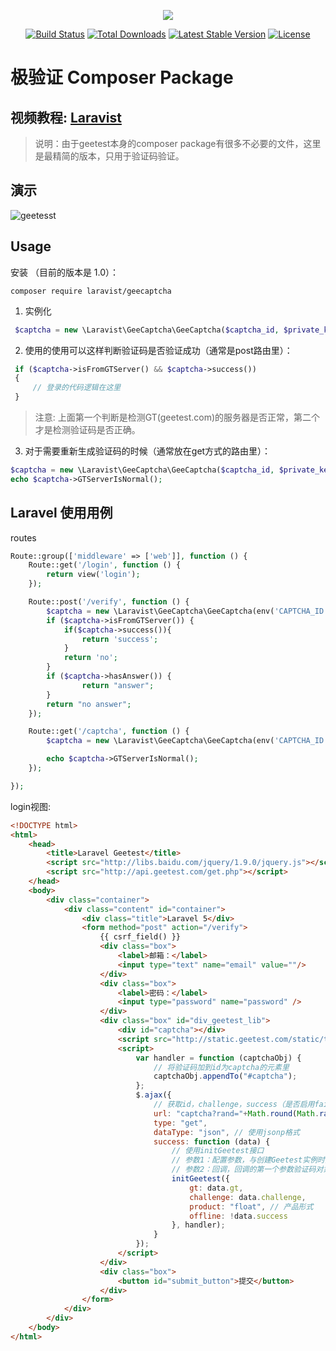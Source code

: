 <p align="center"><img src="https://laravel.com/assets/img/components/logo-laravel.svg"></p>

<p align="center">
<a href="https://travis-ci.org/laravel/framework"><img src="https://travis-ci.org/laravel/framework.svg" alt="Build Status"></a>
<a href="https://packagist.org/packages/laravel/framework"><img src="https://poser.pugx.org/laravel/framework/d/total.svg" alt="Total Downloads"></a>
<a href="https://packagist.org/packages/laravel/framework"><img src="https://poser.pugx.org/laravel/framework/v/stable.svg" alt="Latest Stable Version"></a>
<a href="https://packagist.org/packages/laravel/framework"><img src="https://poser.pugx.org/laravel/framework/license.svg" alt="License"></a>
</p>

# 极验证 Composer Package

## 视频教程: [Laravist](https://laravist.com/series/tools-that-are-dame-good-for-developer/episodes/1)

>说明：由于geetest本身的composer package有很多不必要的文件，这里是最精简的版本，只用于验证码验证。

## 演示

![geetesst](https://cloud.githubusercontent.com/assets/6011686/12508320/385a56a6-c136-11e5-9353-b686c85bd37a.gif)

## Usage

安装 （目前的版本是 1.0）：

```
composer require laravist/geecaptcha
```

1. 实例化
```php
 $captcha = new \Laravist\GeeCaptcha\GeeCaptcha($captcha_id, $private_key);
```

2. 使用的使用可以这样判断验证码是否验证成功（通常是post路由里）：

```php
 if ($captcha->isFromGTServer() && $captcha->success()) 
 {
     // 登录的代码逻辑在这里   
 }

```
> 注意: 上面第一个判断是检测GT(geetest.com)的服务器是否正常，第二个才是检测验证码是否正确。

3. 对于需要重新生成验证码的时候（通常放在get方式的路由里）：

```php
$captcha = new \Laravist\GeeCaptcha\GeeCaptcha($captcha_id, $private_key);
echo $captcha->GTServerIsNormal();
```

## Laravel 使用用例

routes

```php
Route::group(['middleware' => ['web']], function () {
    Route::get('/login', function () {
        return view('login');
    });

    Route::post('/verify', function () {
        $captcha = new \Laravist\GeeCaptcha\GeeCaptcha(env('CAPTCHA_ID'), env('PRIVATE_KEY'));
        if ($captcha->isFromGTServer()) {
            if($captcha->success()){
                return 'success';
            }
            return 'no';
        }
        if ($captcha->hasAnswer()) {
                return "answer";
        }
        return "no answer";
    });

    Route::get('/captcha', function () {
        $captcha = new \Laravist\GeeCaptcha\GeeCaptcha(env('CAPTCHA_ID'), env('PRIVATE_KEY'));

        echo $captcha->GTServerIsNormal();
    });

});
```
login视图:

```html
<!DOCTYPE html>
<html>
    <head>
        <title>Laravel Geetest</title>
        <script src="http://libs.baidu.com/jquery/1.9.0/jquery.js"></script>
        <script src="http://api.geetest.com/get.php"></script>
    </head>
    <body>
        <div class="container">
            <div class="content" id="container">
                <div class="title">Laravel 5</div>
                <form method="post" action="/verify">
                    {{ csrf_field() }}
                    <div class="box">
                        <label>邮箱：</label>
                        <input type="text" name="email" value=""/>
                    </div>
                    <div class="box">
                        <label>密码：</label>
                        <input type="password" name="password" />
                    </div>
                    <div class="box" id="div_geetest_lib">
                        <div id="captcha"></div>
                        <script src="http://static.geetest.com/static/tools/gt.js"></script>
                        <script>
                            var handler = function (captchaObj) {
                                // 将验证码加到id为captcha的元素里
                                captchaObj.appendTo("#captcha");
                            };
                            $.ajax({
                                // 获取id，challenge，success（是否启用failback）
                                url: "captcha?rand="+Math.round(Math.random()*100),
                                type: "get",
                                dataType: "json", // 使用jsonp格式
                                success: function (data) {
                                    // 使用initGeetest接口
                                    // 参数1：配置参数，与创建Geetest实例时接受的参数一致
                                    // 参数2：回调，回调的第一个参数验证码对象，之后可以使用它做appendTo之类的事件
                                    initGeetest({
                                        gt: data.gt,
                                        challenge: data.challenge,
                                        product: "float", // 产品形式
                                        offline: !data.success
                                    }, handler);
                                }
                            });
                        </script>
                    </div>
                    <div class="box">
                        <button id="submit_button">提交</button>
                    </div>
                </form>
            </div>
        </div>
    </body>
</html>

```


